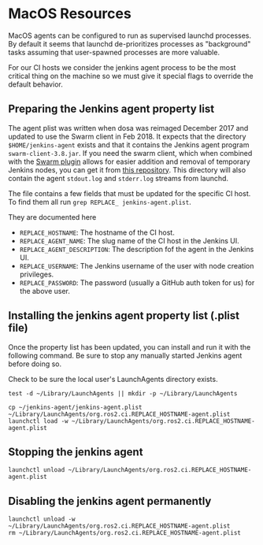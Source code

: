 # MacOS Resources

MacOS agents can be configured to run as supervised launchd processes.
By default it seems that launchd de-prioritizes processes as "background" tasks assuming that user-spawned processes are more valuable.

For our CI hosts we consider the jenkins agent process to be the most critical thing on the machine so we must give it special flags to override the default behavior.

## Preparing the Jenkins agent property list

The agent plist was written when dosa was reimaged December 2017 and updated to use the Swarm client in Feb 2018.
It expects that the directory `$HOME/jenkins-agent` exists and that it contains the Jenkins agent program `swarm-client-3.8.jar`.
If you need the swarm client, which when combined with the [Swarm plugin](https://plugins.jenkins.io/swarm) allows for easier addition and removal of temporary Jenkins nodes, you can get it from [this repository](https://repo.jenkins-ci.org/releases/org/jenkins-ci/plugins/swarm-client/).
This directory will also contain the agent `stdout.log` and `stderr.log` streams from launchd.

The file contains a few fields that must be updated for the specific CI host.
To find them all run `grep REPLACE_ jenkins-agent.plist`.

They are documented here

- `REPLACE_HOSTNAME`: The hostname of the CI host.
- `REPLACE_AGENT_NAME`: The slug name of the CI host in the Jenkins UI.
- `REPLACE_AGENT_DESCRIPTION`: The description fof the agent in the Jenkins UI.
- `REPLACE_USERNAME`: The Jenkins username of the user with node creation privileges.
- `REPLACE_PASSWORD`: The password (usually a GitHub auth token for us) for the above user.


## Installing the jenkins agent property list (.plist file)

Once the property list has been updated, you can install and run it with the following command.
Be sure to stop any manually started Jenkins agent before doing so.

Check to be sure the local user's LaunchAgents directory exists.

```
test -d ~/Library/LaunchAgents || mkdir -p ~/Library/LaunchAgents
```

```
cp ~/jenkins-agent/jenkins-agent.plist ~/Library/LaunchAgents/org.ros2.ci.REPLACE_HOSTNAME-agent.plist
launchctl load -w ~/Library/LaunchAgents/org.ros2.ci.REPLACE_HOSTNAME-agent.plist
```

## Stopping the jenkins agent

```
launchctl unload ~/Library/LaunchAgents/org.ros2.ci.REPLACE_HOSTNAME-agent.plist
```

## Disabling the jenkins agent permanently

```
launchctl unload -w ~/Library/LaunchAgents/org.ros2.ci.REPLACE_HOSTNAME-agent.plist
rm ~/Library/LaunchAgents/org.ros2.ci.REPLACE_HOSTNAME-agent.plist
```
